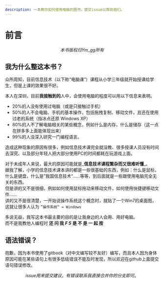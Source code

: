 ```yaml
---
description: 一本教你如何使用电脑的图书，提交issue以帮助我们。
---
```


# 前言

$$
本书版权归Ym \_ gg所有
$$

## 我为什么整这本书？

 众所周知，目前信息技术（以下称“电脑课”）课程从小学三年级就开始授课给学生，但是上课的效果很不好。

本人在深圳，目前**我接触到的**人中，会使用电脑的程度可以用以下信息来表明。

* 20%的人没有使用过电脑（或是只接触过手机）
* 50%的人不会电脑、手机的基本操作，包括拖拽复制、移动文件，且还在使用过老的系统（指冰点还原 Windows XP）
* 80%的人不了解电脑相关的某些概念，例如什么是内存，什么是储存（这一点在拼多多上面能体现出来）
* 99%的人没深入研究一门编程语言。

 造成这种现象的原因有很多，例如信息技术课完全就没教、很多授课人员没有时间去深究、以及部分年轻人把大部分使用PC的时间都耗在玩游戏上面。

对于未成年人来说，最大的原因可能就是_**信息技术课程繁杂而又很难听懂**_。  
据我了解，小学的信息技术课本讲的都是一些很基础的东西，例如：什么是鼠标，什么是键盘，什么是”我国信息技术“……等等，到后面就是一些跟使用电脑完全无关的东西。  
但是讲的又不是很细，例如如何使用鼠标拖动来移动文件，如何使用快捷键移动文件……  
讲的又不是很清楚，一开始说操作系统这个概念时，就贴了一个Win7的桌面图，这就让很多人认为  `”操作系统“ = Windows`

 多说无益，我写这本书最主要的目的是让我身边的人会用、用好电脑。  
而不是我教他人编程时 **还 问 我** _**F    5**_ **是 不 是 一 起 按**

## 语法错误？

 抱歉，因为本书使用了gitbook（对中文编写较不友好）编写，而且本人因为身体原因可能在某些语句上有很多低级错误不能及时发现，所以欢迎在github上面提交语句错误修改。

$$
issue用来提交建议，有错误联系我直接合并你的分支即可。
$$

